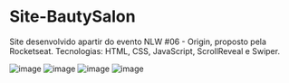 # Site-BautySalon
Site desenvolvido apartir do evento NLW #06 - Origin, proposto pela Rocketseat.
Tecnologias: HTML, CSS, JavaScript, ScrollReveal e Swiper.

![image](https://user-images.githubusercontent.com/90939916/183263492-6eff327e-1cdc-434e-a91b-0674ccbf82ca.png)
![image](https://user-images.githubusercontent.com/90939916/183263516-e88c82d2-1efe-403b-be5e-0f2cb27d088f.png)
![image](https://user-images.githubusercontent.com/90939916/183263500-c2dfc29d-a48d-457f-8d5c-4573591c9995.png)
![image](https://user-images.githubusercontent.com/90939916/183263632-3c953b07-7ed9-45bb-8570-cfc3bfbf925c.png)
